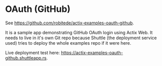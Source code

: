 # OAuth (GitHub)

See <https://github.com/robjtede/actix-examples-oauth-github>.

It is a sample app demonstrating GitHub OAuth login using Actix Web. It needs to live in it's own Git repo because Shuttle (the deployment service used) tries to deploy the whole examples repo if it were here.

Live deployment test here: <https://actix-examples-oauth-github.shuttleapp.rs>.
